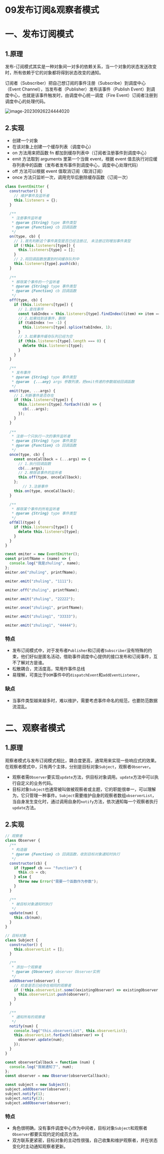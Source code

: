 # 09发布订阅&观察者模式

# 一、发布订阅模式

## 1.原理

发布-订阅模式其实是一种对象间一对多的依赖关系，当一个对象的状态发送改变时，所有依赖于它的对象都将得到状态改变的通知。

订阅者（Subscriber）把自己想订阅的事件注册（Subscribe）到调度中心（Event Channel），当发布者（Publisher）发布该事件（Publish Event）到调度中心，也就是该事件触发时，由调度中心统一调度（Fire Event）订阅者注册到调度中心的处理代码。

![image-20230926224444020](https://cdn.jsdelivr.net/gh/zhuling904/DrawingBed/imgMac/image-20230926224444020.png)

## 2.实现

- 创建一个对象
- 在该对象上创建一个缓存列表（调度中心）
- on 方法用来把函数 fn 都加到缓存列表中（订阅者注册事件到调度中心）
- emit 方法取到 arguments 里第一个当做 event，根据 event 值去执行对应缓存列表中的函数（发布者发布事件到调度中心，调度中心处理代码）
- off 方法可以根据 event 值取消订阅（取消订阅）
- once 方法只监听一次，调用完毕后删除缓存函数（订阅一次）

```js
class EventEmitter {
  constructor() {
    // 维护事件及监听者
    this.listeners = {};
  }

  /**
   * 注册事件监听者
   * @param {String} type 事件类型
   * @param {Function} cb 回调函数
   */
  on(type, cb) {
    // 1.首先判断这个事件类型是否已经注册过, 未注册过则增加事件类型
    if (!this.listeners[type]) {
      this.listeners[type] = [];
    }
    // 2.将回调函数放置到时间缓存队列中
    this.listeners[type].push(cb);
  }
  
  /**
   * 移除某个事件的一个监听者
   * @param {String} type 事件类型
   * @param {Function} cb 回调函数
   */
  off(type, cb) {
    if (this.listeners[type]) {
      // 1.查找事件
      const tabIndex = this.listeners[type].findIndex((item) => item === cb);
      // 2.如果找到该事件，删除
      if (tabIndex !== -1) {
        this.listeners[type].splice(tabIndex, 1);
      }
      // 3.如果事件缓存队列已经为空
      if (this.listeners[type].length === 0) {
        delete this.listeners[type];
      }
    }
  }

  /**
   * 发布事件
   * @param {String} type 事件类型
   * @param  {...any} args 参数列表，把emit传递的参数赋给回调函数
   */
  emit(type, ...args) {
    // 1.判断事件是否存在
    if (this.listeners[type]) {
      this.listeners[type].forEach((cb) => {
        cb(...args);
      });
    }
  }
  
  /**
   * 注册一个只执行一次的事件监听者
   * @param {String} type 事件类型
   * @param {Function} cb 回调函数
   */
  once(type, cb) {
    const onceCallback = (...args) => {
      // 1.执行回调函数
      cb(...args);
      // 2.移除该事件的监听者
      this.off(type, onceCallback);
    };
		// 3.注册事件
    this.on(type, onceCallback);
  }

  /**
   * 移除某个事件的所有监听者
   * @param {String} type 事件类型
   */
  offAll(type) {
    if (this.listeners[type]) {
      delete this.listeners[type];
    }
  }
}

const emiter = new EventEmitter();
const printfName = (name) => {
  console.log("我是zhuling", name);
};
emiter.on("zhuling", printfName);

emiter.emit("zhuling", "1111");

emiter.off("zhuling", printfName);

emiter.emit("zhuling", "22222");

emiter.once("zhuling1", printfName);

emiter.emit("zhuling1", "33333");

emiter.emit("zhuling1", "44444");
```

### 特点

- 发布订阅模式中，对于发布者`Publisher`和订阅者`Subscriber`没有特殊的约束，他们好似是匿名活动，借助事件调度中心提供的接口发布和订阅事件，互不了解对方是谁。
- 松散耦合，灵活度高，常用作事件总线
- 易理解，可类比于`DOM`事件中的`dispatchEvent`和`addEventListener`。

### 缺点

- 当事件类型越来越多时，难以维护，需要考虑事件命名的规范，也要防范数据流混乱。

# 二、观察者模式

## 1.原理

观察者模式与发布订阅模式相比，耦合度更高，通常用来实现一些响应式的效果。在观察者模式中，只有两个主体，分别是目标对象`Subject`，观察者`Observer`。

- 观察者需`Observer`要实现`update`方法，供目标对象调用。`update`方法中可以执行自定义的业务代码。
- 目标对象`Subject`也通常被叫做被观察者或主题，它的职能很单一，可以理解为，它只管理一种事件。`Subject`需要维护自身的观察者数组`observerList`，当自身发生变化时，通过调用自身的`notify`方法，依次通知每一个观察者执行`update`方法。

## 2.实现

```js
// 观察者
class Observer {
  /**
   * 构造器
   * @param {Function} cb 回调函数，收到目标对象通知时执行
   */
  constructor(cb) {
    if (typeof cb === "function") {
      this.cb = cb;
    } else {
      throw new Error("需要一个函数作为参数");
    }
  }

  /**
   * 被目标对象通知时执行
   */
  update(num) {
    this.cb(num);
  }
}

// 目标对象
class Subject {
  constructor() {
    this.observerList = [];
  }

  /**
   * 添加一个观察者
   * @param {Observer} observer Observer实例
   */
  addObserver(observer) {
    // 检查是否已经存在相同的观察者
    if (!this.observerList.some((existingObserver) => existingObserver.cb === observer.cb)) {
      this.observerList.push(observer);
    }
  }

  /**
   * 通知所有的观察者
   */
  notify(num) {
    console.log("this.observerList", this.observerList);
    this.observerList.forEach((observer) => {
      observer.update(num);
    });
  }
}

const observerCallback = function (num) {
  console.log("我被通知了", num);
};
const observer = new Observer(observerCallback);

const subject = new Subject();
subject.addObserver(observer);
subject.notify(1);
subject.notify(2);
subject.addObserver(observer);
```

### 特点

- 角色很明确，没有事件调度中心作为中间者，目标对象`Subject`和观察者`Observer`都要实现约定的成员方法。
- 双方联系更紧密，目标对象的主动性很强，自己收集和维护观察者，并在状态变化时主动通知观察者更新。















